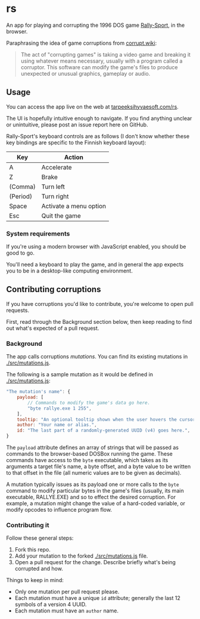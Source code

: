 # rs

An app for playing and corrupting the 1996 DOS game [Rally-Sport](https://web.archive.org/web/19970805142345/http://www.cs.tut.fi/~k140734/Rally-Sport/index.html), in the browser.

Paraphrasing the idea of game corruptions from [corrupt.wiki](https://corrupt.wiki/):

> The act of "corrupting games" is taking a video game and breaking it using whatever means necessary, usually with a program called a corruptor. This software can modify the game's files to produce unexpected or unusual graphics, gameplay or audio.

## Usage

You can access the app live on the web at [tarpeeksihyvaesoft.com/rs](https://tarpeeksihyvaesoft.com/rs).

The UI is hopefully intuitive enough to navigate. If you find anything unclear or unintuitive, please post an issue report here on GitHub.

Rally-Sport's keyboard controls are as follows (I don't know whether these key bindings are specific to the Finnish keyboard layout):

| Key      | Action                 |
| -------- | ---------------------- |
| A        | Accelerate             |
| Z        | Brake                  |
| (Comma)  | Turn left              |
| (Period) | Turn right             |
| Space    | Activate a menu option |
| Esc      | Quit the game          |

### System requirements

If you're using a modern browser with JavaScript enabled, you should be good to go.

You'll need a keyboard to play the game, and in general the app expects you to be in a desktop-like computing environment.

## Contributing corruptions

If you have corruptions you'd like to contribute, you're welcome to open pull requests.

First, read through the Background section below, then keep reading to find out what's expected of a pull request.

### Background

The app calls corruptions *mutations*. You can find its existing mutations in [./src/mutations.js](./src/mutations.js).

The following is a sample mutation as it would be defined in [./src/mutations.js](./src/mutations.js):

```js
"The mutation's name": {
    payload: [
        // Commands to modify the game's data go here.
        "byte rallye.exe 1 255",
    ],
    tooltip: "An optional tooltip shown when the user hovers the cursor over this mutation in the UI.",
    author: "Your name or alias.",
    id: "The last part of a randomly-generated UUID (v4) goes here.",
}
```

The `payload` attribute defines an array of strings that will be passed as commands to the browser-based DOSBox running the game. These commands have access to the `byte` executable, which takes as its arguments a target file's name, a byte offset, and a byte value to be written to that offset in the file (all numeric values are to be given as decimals).

A mutation typically issues as its payload one or more calls to the `byte` command to modify particular bytes in the game's files (usually, its main executable, RALLYE.EXE) and so to effect the desired corruption. For example, a mutation might change the value of a hard-coded variable, or modify opcodes to influence program flow.

### Contributing it

Follow these general steps:

1. Fork this repo.
2. Add your mutation to the forked [./src/mutations.js](./src/mutations.js) file.
3. Open a pull request for the change. Describe briefly what's being corrupted and how.

Things to keep in mind:

- Only one mutation per pull request please.
- Each mutation must have a unique `id` attribute; generally the last 12 symbols of a version 4 UUID.
- Each mutation must have an `author` name.